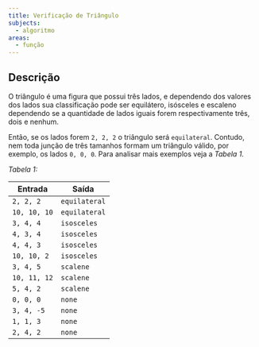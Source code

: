 ```yaml
---
title: Verificação de Triângulo
subjects:
  - algoritmo
areas:
  - função
---
```


## Descrição

O triângulo é uma figura que possui três lados, e dependendo dos valores dos lados sua classificação pode ser equilátero, isósceles e escaleno dependendo se a quantidade de lados iguais forem respectivamente três, dois e nenhum.

Então, se os lados forem `2, 2, 2` o triângulo será `equilateral`. Contudo, nem toda junção de três tamanhos formam um triângulo válido, por exemplo, os lados `0, 0, 0`. Para analisar mais exemplos veja a _Tabela 1_.

_Tabela 1:_

| Entrada      | Saída         |
| ------------ | ------------- |
| `2, 2, 2`    | `equilateral` |
| `10, 10, 10` | `equilateral` |
| `3, 4, 4`    | `isosceles`   |
| `4, 3, 4`    | `isosceles`   |
| `4, 4, 3`    | `isosceles`   |
| `10, 10, 2`  | `isosceles`   |
| `3, 4, 5`    | `scalene`     |
| `10, 11, 12` | `scalene`     |
| `5, 4, 2`    | `scalene`     |
| `0, 0, 0`    | `none`        |
| `3, 4, -5`   | `none`        |
| `1, 1, 3`    | `none`        |
| `2, 4, 2`    | `none`        |
